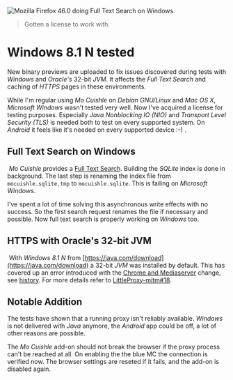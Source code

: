 ![](../images/windows-search.png "Mozilla Firefox 46.0 doing Full Text Search on Windows.")

> Gotten a license to work with.

# Windows 8.1 N tested

New binary previews are uploaded to fix issues discovered during tests with 
*Windows* and *Oracle's* 32-bit *JVM*. It affects the *Full Text Search* and 
caching of *HTTPS* pages in these environments.
<!--more-->

While I'm regular using *Mo Cuishle* on *Debian GNU/Linux* and *Mac OS X*, 
*Microsoft Windows* wasn't tested very well. Now I've acquired a license for 
testing purposes. Especially *Java Nonblocking IO (NIO)* and *Transport Level 
Security (TLS)* is needed both to test on every supported system. On *Android* 
it feels like it's needed on every supported device :-) . 

## Full Text Search on Windows

[<img class="left" src="../images/windows-folder-300.png" alt="">](../images/windows-folder.png)
*Mo Cuishle* provides a [Full Text Search](../full-text-search/). 
Building the *SQLite* index is done in background. The last step is renaming the 
index file from `mocuishle.sqlite.tmp` to `mocuishle.sqlite`. This is failing 
on *Microsoft Windows*.

I've spent a lot of time solving this asynchronous write effects with no 
success. So the first search request renames the file if necessary and possible.
Now full text search is properly working on *Windows* too.

## HTTPS with Oracle's 32-bit JVM

[<img class="left" src="../images/windows-github-300.png" alt="">](../images/windows-github.png)
With *Windows 8.1 N* from [https://java.com/download](https://java.com/download) 
a 32-bit *JVM* was installed by default. This has covered up an error introduced 
with the [Chrome and Mediaserver](../_posts/2016-02-07-chrome-and-mediaserver.md) 
change, see [history](../_posts/2016-09-26-mocuishle.md#history). For more details 
refer to
[LittleProxy-mitm#18](https://github.com/ganskef/LittleProxy-mitm/issues/18).


## Notable Addition

The tests have shown that a running proxy isn't reliably available. *Windows* 
is not delivered with *Java* anymore, the *Android* app could be off, a lot of 
other reasons are possible.

The *Mo Cuishle* add-on should not break the browser if the proxy process can't 
be reached at all. On enabling the the blue MC the connection is verified now. 
The browser settings are reseted if it fails, and the add-on is disabled again.